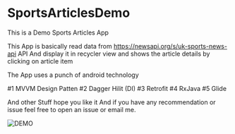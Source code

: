 # SportsArticlesDemo
This is a Demo Sports Articles App

This App is basically read data from https://newsapi.org/s/uk-sports-news-api API
And display it in recycler view and shows the article details by clicking on article item

The App uses a punch of android technology

#1 MVVM Design Patten
#2 Dagger Hilit (DI)
#3 Retrofit
#4 RxJava
#5 Glide

And other Stuff 
hope you like it 
And if you have any recommendation or issue feel free to open an issue or email me.


<img src="https://drive.google.com/file/d/1h0iojIdZx7BiVbIlJbXu0likbjzPgj64/view?usp=sharing" title="DEMO"/>

